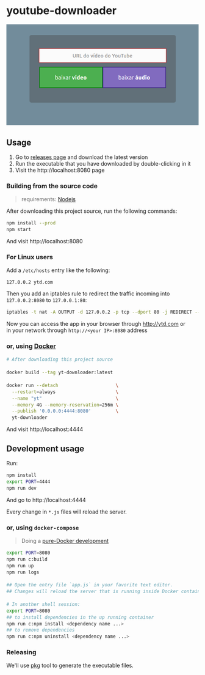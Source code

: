 # youtube-downloader

![demo](./demo.png)

## Usage

1. Go to [releases page](https://github.com/micalevisk/youtube-downloader/releases) and download the latest version
2. Run the executable that you have downloaded by double-clicking in it
3. Visit the http://localhost:8080 page

### Building from the source code

> requirements: [Nodejs](https://nodejs.org)

After downloading this project source, run the following commands:

```bash
npm install --prod
npm start
```

And visit http://localhost:8080

### For Linux users

Add a `/etc/hosts` entry like the following:

```
127.0.0.2 ytd.com
```

Then you add an iptables rule to redirect the traffic incoming into `127.0.0.2:8080` to `127.0.0.1:80`:

```bash
iptables -t nat -A OUTPUT -d 127.0.0.2 -p tcp --dport 80 -j REDIRECT --to-port 8080
```

Now you can access the app in your browser through http://ytd.com or  
in your network through `http://<your IP>:8080` address

### or, using [Docker](https://docs.docker.com)

```bash
# After downloading this project source

docker build --tag yt-downloader:latest

docker run --detach                     \
  --restart=always                      \
  --name "yt"                           \
  --memory 4G --memory-reservation=256m \
  --publish '0.0.0.0:4444:8080'         \
  yt-downloader
```

And visit http://localhost:4444

## Development usage

Run:

```bash
npm install
export PORT=4444
npm run dev
```

And go to http://localhost:4444

Every change in `*.js` files will reload the server.

### or, using `docker-compose` 

> Doing a [pure-Docker development](https://www.docker.com/blog/keep-nodejs-rockin-in-docker)

```bash
export PORT=8080
npm run c:build
npm run up
npm run logs

## Open the entry file `app.js` in your favorite text editor.
## Changes will reload the server that is running inside Docker container.

# In another shell session:
export PORT=8080
## to install dependencies in the up running container
npm run c:npm install <dependency name ...>
## to remove dependencies
npm run c:npm uninstall <dependency name ...>
```

### Releasing

We'll use [pkg](https://github.com/vercel/pkg) tool to generate the executable files.
